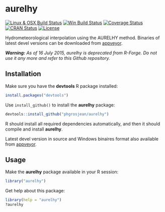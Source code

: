 
# aurelhy

[![Linux & OSX Build Status](https://travis-ci.com/phgrosjean/aurelhy.svg)](https://travis-ci.com/phgrosjean/aurelhy)
[![Win Build Status](https://ci.appveyor.com/api/projects/status/github/phgrosjean/aurelhy?branch=master&svg=true)](https://ci.appveyor.com/project/phgrosjean/aurelhy)
[![Coverage Status](https://img.shields.io/codecov/c/github/phgrosjean/aurelhy/master.svg)
](https://codecov.io/github/phgrosjean/aurelhy?branch=master)
[![CRAN Status](https://www.r-pkg.org/badges/version/aurelhy)](https://cran.r-project.org/package=aurelhy)
[![License](https://img.shields.io/badge/license-GPL-blue.svg)](https://www.gnu.org/licenses/gpl-3.0.html)

Hydrometeorological interpolation using the AURELHY method. Binaries of latest devel versions can be downloaded from [appveyor](https://ci.appveyor.com/project/phgrosjean/aurelhy/build/artifacts).

_**Warning:** As of 16 July 2015, aurelhy is deprecated from R-Forge. Do not use it any more and refer to this Github repository._


## Installation

Make sure you have the **devtools** R package installed:

```r
install.packages("devtools")
```

Use `install_github()` to install the **aurelhy** package:

```r
devtools::install_github("phgrosjean/aurelhy")
```

R should install all required dependencies automatically, and then it should compile and install **aurelhy**.

Latest devel version in source and Windows binaires format also available from [appveyor](https://ci.appveyor.com/project/phgrosjean/aurelhy/build/artifacts).



## Usage

Make the **aurelhy** package available in your R session:

```r
library("aurelhy")
```

Get help about this package:

```r
library(help = "aurelhy")
?aurelhy
```
